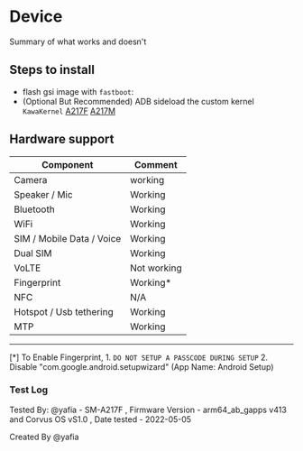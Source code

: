 # Device

Summary of what works and doesn't

## Steps to install

* flash gsi image with `fastboot`:
* (Optional But Recommended) ADB sideload the custom kernel `KawaKernel` [A217F](https://drive.google.com/file/d/12F-1mDKqio9j6NTCdddL1YDs6WQ2eCJa/view?usp=sharing)  [A217M](https://drive.google.com/file/d/1yFBIeErICu1BAjr7LE-jsRhsUvF-31OC/view?usp=sharing)
## Hardware support

| Component                 |      Comment                                              |
|---------------------------|-----------------------------------------------------------|
| Camera                    | working                                                   |
| Speaker / Mic             | Working                                                   |
| Bluetooth                 | Working                                                   |
| WiFi                      | Working                                                   |
| SIM / Mobile Data / Voice | Working                                                   |
| Dual SIM                  | Working                                                   |    
| VoLTE                     | Not working                                               |
| Fingerprint               | Working*                                               |
| NFC                       | N/A                                                   |
| Hotspot / Usb tethering   | Working                                                   |
| MTP                       | Working                                                   |
---

[\*] To Enable Fingerprint, 1. `DO NOT SETUP A PASSCODE DURING SETUP` 2. Disable "com.google.android.setupwizard" (App Name: Android Setup)

### Test Log
Tested By: @yafia - SM-A217F , Firmware Version - arm64_ab_gapps v413 and Corvus OS vS1.0 , Date tested - 2022-05-05

Created By @yafia